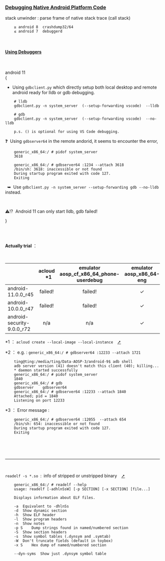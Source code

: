 
### [Debugging Native Android Platform Code ](https://source.android.com/devices/tech/debug)

stack unwinder : parse frame of native stack trace (call stack)
```
    ≥ android 8  crashdump32/64
    ≤ android 7  debuggerd

```



</br>

#### [Using Debuggers](https://source.android.com/devices/tech/debug/gdb)

</br>

android 11 </br>
{
-  Using `gdbclient.py` which directly setup both local desktop and remote android ready for lldb or gdb debugging.

```shell
    # lldb
    gdbclient.py -n system_server  (--setup-forwarding vscode)  --lldb

    # gdb
    gdbclient.py -n system_server  (--setup-forwarding vscode)  --no-lldb

    p.s. () is optional for using VS Code debugging.
```

❓ &nbsp;Using `gdbserver64` in the remote andorid, it seems to encounter the error,

```shell
    generic_x86_64:/ # pidof system_server
    3618

    generic_x86_64:/ # gdbserver64 :1234 --attach 3618
    /bin/sh: 3618: inaccessible or not found
    During startup program exited with code 127.
    Exiting
```

&ensp;➥ &nbsp;Use `gdbclient.py -n system_server --setup-forwarding gdb --no-lldb` instead.

</br>

⚠️⁉️ &nbsp;Android 11 can only start lldb, gdb failed!

}

</br>
</br>

__Actually trial__ ：

</br>

|                            | acloud &ensp; *1 | emulator </br> aosp_cf_x86_64_phone-userdebug | emulator </br> aosp_x86_64-eng | gdbclient.py | gdbserver64 &ensp; *2 |
| -------------------------- | :--------------: | :-------------------------------------------: | :----------------------------: | :----------: | :-------------------: |
| android-11.0.0_r45         |     failed!      |                    failed!                    |               ✓               |  only lldb   |  failed!  &ensp; *3   |
| android-10.0.0_r47         |     failed!      |                    failed!                    |               ✓               |   only gdb   |          ✓           |
| android-security-9.0.0_r72 |       n/a        |                      n/a                      |               ✓               |   only gdb   |          ✓           |

*1 ： `acloud create --local-image --local-instance`&ensp;&ensp;[➚](https://source.android.com/setup/start#create_acloud_instance)

*2 ： e.g. : `generic_x86_64:/ # gdbserver64 :12233 --attach 1721`


        ting@ting:/media/ting/Data-AOSP-3/android-9$ adb shell
        adb server version (41) doesn't match this client (40); killing...
        * daemon started successfully
        generic_x86_64:/ # pidof system_server
        1840
        generic_x86_64:/ # gdb
        gdbserver    gdbserver64
        generic_x86_64:/ # gdbserver64 :12233 --attach 1840
        Attached; pid = 1840
        Listening on port 12233

*3 ： Error message :

```
    generic_x86_64:/ # gdbserver64 :12055  --attach 654
    /bin/sh: 654: inaccessible or not found
    During startup program exited with code 127.
    Exiting
```



</br>
</br>
</br>

------

</br>

`readelf -s *.so`&ensp;:&ensp;info of stripped or unstripped binary&emsp;[➚](https://stackoverflow.com/questions/22682151/difference-between-a-stripped-binary-and-a-non-stripped-binary-in-linux)


```shell
    generic_x86_64:/ # readelf --help
    usage: readelf [-adhlnSsW] [-p SECTION] [-x SECTION] [file...]

    Displays information about ELF files.

    -a	Equivalent to -dhlnSs
    -d	Show dynamic section
    -h	Show ELF header
    -l	Show program headers
    -n	Show notes
    -p S	Dump strings found in named/numbered section
    -S	Show section headers
    -s	Show symbol tables (.dynsym and .symtab)
    -W	Don't truncate fields (default in toybox)
    -x S	Hex dump of named/numbered section

    --dyn-syms	Show just .dynsym symbol table
```
